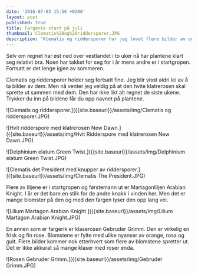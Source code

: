 ```yaml
---
date: '2016-07-03 15:56 +0200'
layout: post
published: true
title: Fargerik start på juli
thumbnail: Clematis%20og%20riddersporer.JPG
description: 'Klematis og riddersporer har jeg lovet flere bilder av og her kommer de. '
---
```


Selv om regnet har øst ned over vestlandet i to uker nå har plantene klart seg relativt bra. Noen har takket for seg for i år mens andre er i startgropen. Fortsatt er det lenge igjen av sommeren.

Clematis og riddersporer holder seg fortsatt fine. Jeg blir visst aldri lei av å ta bilder av dem. Men nå venter jeg veldig på at den hvite klatrerosen skal sprette ut sammen med dem. Den har ikke likt alt regnet de siste ukene. Trykker du inn på bildene får du opp navnet på plantene.

![Clematis og riddersporer.]({{site.baseurl}}/assets/img/Clematis og riddersporer.JPG)

![Hvit ridderspore med klatrerosen New Dawn.]({{site.baseurl}}/assets/img/Hvit Ridderspore med klatrerosen New Dawn.JPG)

<!--more-->

![Delphinium elatum Green Twist.]({{site.baseurl}}/assets/img/Delphinium elatum Green Twist.JPG)

![Clematis det President med knupper av riddersporer.]({{site.baseurl}}/assets/img/Clematis The President.JPG)

Flere av liljene er i startgropen og førstemann ut er Martagonliljen Arabian Knight. I år er det bare en stilk for de andre knakk i vinden her. Men det er mange blomster på den og med den fargen lyser den opp lang vei. 

![Lilium Martagon Arabian Knight.]({{site.baseurl}}/assets/img/Lilium Martagon Arabian Knight.JPG)

En annen som er fargerik er klaserosen Gebruder Grimm. Den er virkelig en frisk og fin rose. Blomstene er fylte med ulike nyanser av orange, rosa og gult. Flere bilder kommer nok etterhvert som flere av blomstene spretter ut. Det er ikke akkurat så mange klaser med roser enda. 

![Rosen Gebruder Grimm.]({{site.baseurl}}/assets/img/Gebruder Grimm.JPG)
